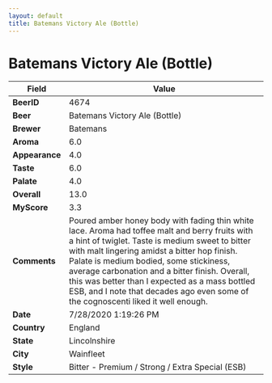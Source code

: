 ```yaml
---
layout: default
title: Batemans Victory Ale (Bottle)
---
```


# Batemans Victory Ale (Bottle)

| Field         | Value     |
|---------------|-----------|
| **BeerID** | 4674 |
| **Beer** | Batemans Victory Ale (Bottle) |
| **Brewer** | Batemans |
| **Aroma** | 6.0 |
| **Appearance** | 4.0 |
| **Taste** | 6.0 |
| **Palate** | 4.0 |
| **Overall** | 13.0 |
| **MyScore** | 3.3 |
| **Comments** | Poured amber honey body with fading thin white lace. Aroma had toffee malt and berry fruits with a hint of twiglet. Taste is medium sweet to bitter with malt lingering amidst a bitter hop finish. Palate is medium bodied, some stickiness, average carbonation and a bitter finish. Overall, this was better than I expected as a mass bottled ESB, and I note that decades ago even some of the cognoscenti liked it well enough. |
| **Date** | 7/28/2020 1:19:26 PM |
| **Country** | England |
| **State** | Lincolnshire |
| **City** | Wainfleet |
| **Style** | Bitter - Premium / Strong / Extra Special (ESB) |
